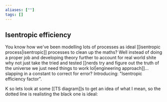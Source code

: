 ```yaml
---
aliases: [""]
tags: []
---
```


## Isentropic efficiency

You know how we've been modelling lots of processes as ideal [[isentropic process|isentropic]] processes to clean up the maths? Well instead of doing a proper job and developing theory further to account for real world shite why not just take the tried and tested [[nerds try and figure out the truth of the universe we just need things to work lol|engineering approach]]... slapping in a constant to correct for error? Introducing: "Isentropic efficiency factor".

K so lets look at some [[TS diagram]]s to get an idea of what I mean, so the dotted line is realisting the black one is ideal:
